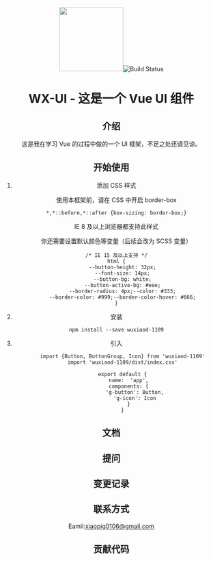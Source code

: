 <div align=center>
   <img width="150" height="150" src="https://i.loli.net/2020/04/14/L1dKY6jaq5zhNRP.png>
</div>
   
[![Build Status](https://travis-ci.org/WUXIAOd/gulu-1.svg?branch=master)](https://travis-ci.org/WUXIAOd/gulu-1)

# WX-UI - 这是一个 Vue UI 组件

## 介绍

这是我在学习 Vue 的过程中做的一个 UI 框架，不足之处还请见谅。

## 开始使用

1. 添加 CSS 样式

   使用本框架前，请在 CSS 中开启 border-box
   
    ```
    *,*::before,*::after {box-sizing: border-box;}
    ```
    
    IE 8 及以上浏览器都支持此样式
    
    你还需要设置默认颜色等变量（后续会改为 SCSS 变量）
    
    ```
    /* IE 15 及以上支持 */
    html {
        --button-height: 32px;
        --font-size: 14px;
        --button-bg: white;
        --button-active-bg: #eee;
        --border-radius: 4px;--color: #333;
        --border-color: #999;--border-color-hover: #666;
    }
    ```
  
2. 安装 
    ```
    npm install --save wuxiaod-1109
    ```
3. 引入 
    ```
        import {Button, ButtonGroup, Icon} from 'wuxiaod-1109'
        import 'wuxiaod-1109/dist/index.css'
    
        export default {
            name:  'app',
            components: {
                'g-button': Button,
                'g-icon': Icon
            }
        }
    ```

## 文档

## 提问

## 变更记录

## 联系方式

Eamil:xiaopig0106@gmail.com

## 贡献代码

